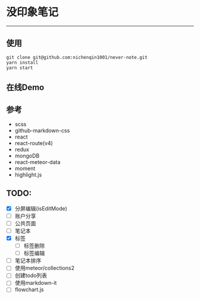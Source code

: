 # 没印象笔记

---

## 使用

```
git clone git@github.com:nichenqin1001/never-note.git
yarn install
yarn start
```

## 在线Demo

## 参考

- scss
- github-markdown-css
- react
- react-route(v4)
- redux
- mongoDB
- react-meteor-data
- moment
- highlight.js

## TODO:

- [x] 分屏编辑(isEditMode)
- [ ] 账户分享
- [ ] 公共页面
- [ ] 笔记本
- [x] 标签
  - [ ] 标签删除
  - [ ] 标签编辑
- [ ] 笔记本排序
- [ ] 使用meteor/collections2
- [ ] 创建todo列表
- [ ] 使用markdown-it
- [ ] flowchart.js
